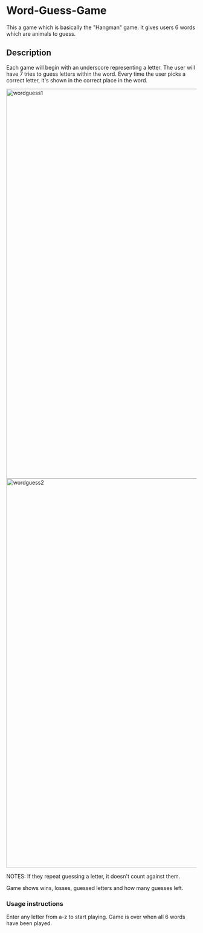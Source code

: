# Word-Guess-Game

This a game which is basically the "Hangman" game.  It gives users 6 words which are animals to guess.


## Description

Each game will begin with an underscore representing a letter.  The user will have 7 tries to guess letters within the word.  Every time the user picks a correct letter, it's shown in the correct place in the word.

<img width="1029" alt="wordguess1" src="https://user-images.githubusercontent.com/33461899/40622172-0bdcf63e-6255-11e8-8d33-4416e6ed2fac.png">

<img width="1028" alt="wordguess2" src="https://user-images.githubusercontent.com/33461899/40622208-38a1ccc6-6255-11e8-8844-0d78acb538c3.png">

NOTES:  If they repeat guessing a letter, it doesn't count against them.

Game shows wins, losses, guessed letters and how many guesses left.


### Usage instructions

Enter any letter from a-z to start playing.  Game is over when all 6 words have been played.  
